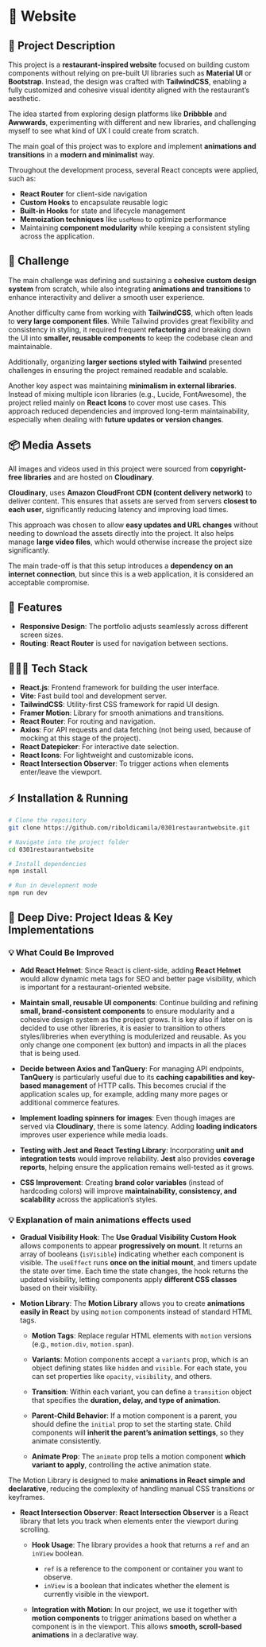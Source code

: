 # 📱 Website

## 📖 Project Description

This project is a **restaurant-inspired website** focused on building custom components without relying on pre-built UI libraries such as **Material UI** or **Bootstrap**. Instead, the design was crafted with **TailwindCSS**, enabling a fully customized and cohesive visual identity aligned with the restaurant’s aesthetic.  

The idea started from exploring design platforms like **Dribbble** and **Awwwards**, experimenting with different and new libraries, and challenging myself to see what kind of UX I could create from scratch.  

The main goal of this project was to explore and implement **animations and transitions** in a **modern and minimalist** way. 

Throughout the development process, several React concepts were applied, such as:  
- **React Router** for client-side navigation  
- **Custom Hooks** to encapsulate reusable logic  
- **Built-in Hooks** for state and lifecycle management  
- **Memoization techniques** like `useMemo` to optimize performance  
- Maintaining **component modularity** while keeping a consistent styling across the application. 

## 📖 Challenge

The main challenge was defining and sustaining a **cohesive custom design system** from scratch, while also integrating **animations and transitions** to enhance interactivity and deliver a smooth user experience.  

Another difficulty came from working with **TailwindCSS**, which often leads to **very large component files**. While Tailwind provides great flexibility and consistency in styling, it required frequent **refactoring** and breaking down the UI into **smaller, reusable components** to keep the codebase clean and maintainable.  

Additionally, organizing **larger sections styled with Tailwind** presented challenges in ensuring the project remained readable and scalable. 

Another key aspect was maintaining **minimalism in external libraries**. Instead of mixing multiple icon libraries (e.g., Lucide, FontAwesome), the project relied mainly on **React Icons** to cover most use cases. This approach reduced dependencies and improved long-term maintainability, especially when dealing with **future updates or version changes**.  

## 📦 Media Assets

All images and videos used in this project were sourced from **copyright-free libraries** and are hosted on **Cloudinary**.  

**Cloudinary**,  uses **Amazon CloudFront CDN (content delivery network)** to deliver content. This ensures that assets are served from servers **closest to each user**, significantly reducing latency and improving load times. 

This approach was chosen to allow **easy updates and URL changes** without needing to download the assets directly into the project. It also helps manage **large video files**, which would otherwise increase the project size significantly.  

The main trade-off is that this setup introduces a **dependency on an internet connection**, but since this is a web application, it is considered an acceptable compromise.

## 💭 Features

- **Responsive Design**: The portfolio adjusts seamlessly across different screen sizes.
- **Routing**: **React Router** is used for navigation between sections.


## 👩🏻‍💻 Tech Stack

- **React.js**: Frontend framework for building the user interface.
- **Vite**: Fast build tool and development server.
- **TailwindCSS**: Utility-first CSS framework for rapid UI design.
- **Framer Motion**: Library for smooth animations and transitions.
- **React Router**: For routing and navigation.
- **Axios**: For API requests and data fetching (not being used, because of mocking at this stage of the project).
- **React Datepicker**: For interactive date selection.
- **React Icons**: For lightweight and customizable icons.
- **React Intersection Observer**: To trigger actions when elements enter/leave the viewport.


## ⚡ Installation & Running

```bash
# Clone the repository
git clone https://github.com/riboldicamila/0301restaurantwebsite.git

# Navigate into the project folder
cd 0301restaurantwebsite

# Install dependencies
npm install

# Run in development mode
npm run dev

```

## 💭 Deep Dive: Project Ideas & Key Implementations

### 💡 What Could Be Improved

- **Add React Helmet**: Since React is client-side, adding **React Helmet** would allow dynamic meta tags for SEO and better page visibility, which is important for a restaurant-oriented website.  

- **Maintain small, reusable UI components**: Continue building and refining **small, brand-consistent components** to ensure modularity and a cohesive design system as the project grows. It is key also if later on is decided to use other libreries, it is easier to transition to others styles/libreries when everything is modulerized and reusable. As you only change one component (ex button) and impacts in all the places that is being used. 

- **Decide between Axios and TanQuery**: For managing API endpoints, **TanQuery** is particularly useful due to its **caching capabilities and key-based management** of HTTP calls. This becomes crucial if the application scales up, for example, adding many more pages or additional commerce features.  

- **Implement loading spinners for images**: Even though images are served via **Cloudinary**, there is some latency. Adding **loading indicators** improves user experience while media loads.  

- **Testing with Jest and React Testing Library**: Incorporating **unit and integration tests** would improve reliability. **Jest** also provides **coverage reports**, helping ensure the application remains well-tested as it grows.

- **CSS Improvement**: Creating **brand color variables** (instead of hardcoding colors) will improve **maintainability, consistency, and scalability** across the application’s styles.



### 💡 Explanation of main animations effects used

- **Gradual Visibility Hook**: The **Use Gradual Visibility Custom Hook** allows components to appear **progressively on mount**. It returns an array of booleans (`isVisible`) indicating whether each component is visible. The `useEffect` runs **once on the initial mount**, and timers update the state over time. Each time the state changes, the hook returns the updated visibility, letting components apply **different CSS classes** based on their visibility. 

- **Motion Library**: The **Motion Library** allows you to create **animations easily in React** by using `motion` components instead of standard HTML tags.  

  - **Motion Tags**: Replace regular HTML elements with `motion` versions (e.g., `motion.div`, `motion.span`).  

  - **Variants**: Motion components accept a `variants` prop, which is an object defining states like `hidden` and `visible`. For each state, you can set properties like `opacity`, `visibility`, and others.  

  - **Transition**: Within each variant, you can define a `transition` object that specifies the **duration, delay, and type of animation**.  

  - **Parent-Child Behavior**: If a motion component is a parent, you should define the `initial` prop to set the starting state. Child components will **inherit the parent’s animation settings**, so they animate consistently.  

  - **Animate Prop**: The `animate` prop tells a motion component **which variant to apply**, controlling the active animation state.  

The Motion Library is designed to make **animations in React simple and declarative**, reducing the complexity of handling manual CSS transitions or keyframes.

- **React Intersection Observer**: **React Intersection Observer** is a React library that lets you track when elements enter the viewport during scrolling.  

  - **Hook Usage**: The library provides a hook that returns a `ref` and an `inView` boolean.  
    - `ref` is a reference to the component or container you want to observe.  
    - `inView` is a boolean that indicates whether the element is currently visible in the viewport.  

  - **Integration with Motion**: In our project, we use it together with **motion components** to trigger animations based on whether a component is in the viewport. This allows **smooth, scroll-based animations** in a declarative way.


